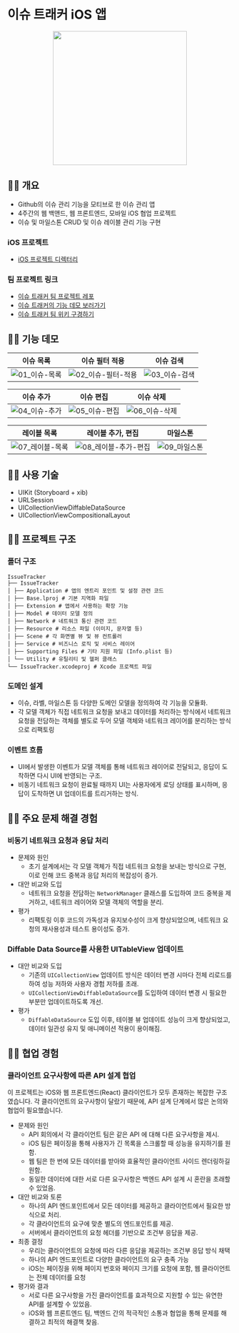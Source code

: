 # 이슈 트래커 iOS 앱

<p align="center"><img src="https://github.com/codesquad-members-2023-team2/issue-tracker/assets/112251635/880c5e2d-b561-40a3-b1c9-a17734757ec4" width="300" height="300"/>

## **🍄‍🟫 개요**

- Github의 이슈 관리 기능을 모티브로 한 이슈 관리 앱
- 4주간의 웹 백앤드, 웹 프론트엔드, 모바일 iOS 협업 프로젝트
- 이슈 및 마일스톤 CRUD 및 이슈 레이블 관리 기능 구현

### iOS 프로젝트

- [iOS 프로젝트 디렉터리](https://github.com/hyeffie/issue-tracker/tree/hyeffie/main/ios/IssueTracker)

### 팀 프로젝트 링크

- [이슈 트래커 팀 프로젝트 레포](https://github.com/codesquad-members-2023-team2/issue-tracker)
- [이슈 트래커의 기능 데모 보러가기](https://github.com/codesquad-members-2023-team2/issue-tracker/wiki/%EA%B8%B0%EB%8A%A5-%EB%8D%B0%EB%AA%A8)
- [이슈 트래커 팀 위키 구경하기](https://github.com/codesquad-members-2023-team2/issue-tracker/wiki)

## **🍄‍🟫 기능 데모**

| 이슈 목록 | 이슈 필터 적용 | 이슈 검색 |
| --- | --- | --- |
| ![01_이슈-목록](https://github.com/user-attachments/assets/c60f0ebd-3489-4515-a1f5-fc540008e714) | ![02_이슈-필터-적용](https://github.com/user-attachments/assets/584aed96-a54a-4b31-8907-7ffc14a963dc) | ![03_이슈-검색](https://github.com/user-attachments/assets/733db82f-4317-4fcb-a704-6f55940ca30d) |

| 이슈 추가 | 이슈 편집 | 이슈 삭제 |
| --- | --- | --- |
| ![04_이슈-추가](https://github.com/user-attachments/assets/dfa95587-50a1-4756-aec3-5a547bdd66f6) | ![05_이슈-편집](https://github.com/user-attachments/assets/a4d960a0-4f45-471c-a55c-ce4dd047aa9c) | ![06_이슈-삭제](https://github.com/user-attachments/assets/c87659fb-cf0f-4134-89de-f214ba33a42b) |

| 레이블 목록 | 레이블 추가, 편집 | 마일스톤 |
| --- | --- | --- |
| ![07_레이블-목록](https://github.com/user-attachments/assets/e31a9b4a-a404-4a9e-a87e-cf32f95cf22a) | ![08_레이블-추가-편집](https://github.com/user-attachments/assets/7333e19b-6211-4402-bb37-acb509b0a6fd) | ![09_마일스톤](https://github.com/user-attachments/assets/b0edda2b-505c-4a7b-a1f8-253d2290fd22) |

## **🍄‍🟫 사용 기술**

- UIKit (Storyboard + xib)
- URLSession
- UICollectionViewDiffableDataSource
- UICollectionViewCompositionalLayout

## **🍄‍🟫** 프로젝트 구조

### 폴더 구조

```
IssueTracker
├── IssueTracker
│ ├── Application # 앱의 엔트리 포인트 및 설정 관련 코드
│ ├── Base.lproj # 기본 지역화 파일
│ ├── Extension # 앱에서 사용하는 확장 기능
│ ├── Model # 데이터 모델 정의
│ ├── Network # 네트워크 통신 관련 코드
│ ├── Resource # 리소스 파일 (이미지, 문자열 등)
│ ├── Scene # 각 화면별 뷰 및 뷰 컨트롤러
│ ├── Service # 비즈니스 로직 및 서비스 레이어
│ ├── Supporting Files # 기타 지원 파일 (Info.plist 등)
│ └── Utility # 유틸리티 및 헬퍼 클래스
└── IssueTracker.xcodeproj # Xcode 프로젝트 파일
```

### 도메인 설계

- 이슈, 라벨, 마일스톤 등 다양한 도메인 모델을 정의하여 각 기능을 모듈화.
- 각 모델 객체가 직접 네트워크 요청을 보내고 데이터를 처리하는 방식에서 네트워크 요청을 전담하는 객체를 별도로 두어 모델 객체와 네트워크 레이어를 분리하는 방식으로 리팩토링

### 이벤트 흐름

- UI에서 발생한 이벤트가 모델 객체를 통해 네트워크 레이어로 전달되고, 응답이 도착하면 다시 UI에 반영되는 구조.
- 비동기 네트워크 요청이 완료될 때까지 UI는 사용자에게 로딩 상태를 표시하며, 응답이 도착하면 UI 업데이트를 트리거하는 방식.

## 🍄‍🟫 주요 문제 해결 경험

### 비동기 네트워크 요청과 응답 처리

- 문제와 원인
    - 초기 설계에서는 각 모델 객체가 직접 네트워크 요청을 보내는 방식으로 구현, 이로 인해 코드 중복과 응답 처리의 복잡성이 증가.
- 대안 비교와 도입
    - 네트워크 요청을 전담하는 `NetworkManager` 클래스를 도입하여 코드 중복을 제거하고, 네트워크 레이어와 모델 객체의 역할을 분리.
- 평가
    - 리팩토링 이후 코드의 가독성과 유지보수성이 크게 향상되었으며, 네트워크 요청의 재사용성과 테스트 용이성도 증가.

### Diffable Data Source를 사용한 UITableView 업데이트

- 대안 비교와 도입
    - 기존의 `UICollectionView` 업데이트 방식은 데이터 변경 시마다 전체 리로드를 하여 성능 저하와 사용자 경험 저하를 초래.
    - `UICollectionViewDiffableDataSource`를 도입하여 데이터 변경 시 필요한 부분만 업데이트하도록 개선.
- 평가
    - `DiffableDataSource` 도입 이후, 테이블 뷰 업데이트 성능이 크게 향상되었고, 데이터 일관성 유지 및 애니메이션 적용이 용이해짐.

## 🍄‍🟫 협업 경험

### 클라이언트 요구사항에 따른 API 설계 협업

이 프로젝트는 iOS와 웹 프론트엔드(React) 클라이언트가 모두 존재하는 복잡한 구조였습니다. 각 클라이언트의 요구사항이 달랐기 때문에, API 설계 단계에서 많은 논의와 협업이 필요했습니다.

- 문제와 원인
    - API 회의에서 각 클라이언트 팀은 같은 API 에 대해 다른 요구사항을 제시.
    - iOS 팀은 페이징을 통해 사용자가 긴 목록을 스크롤할 때 성능을 유지하기를 원함.
    - 웹 팀은 한 번에 모든 데이터를 받아와 효율적인 클라이언트 사이드 렌더링하길 원함.
    - 동일한 데이터에 대한 서로 다른 요구사항은 백엔드 API 설계 시 혼란을 초래할 수 있었음.
- 대안 비교와 토론
    - 하나의 API 엔드포인트에서 모든 데이터를 제공하고 클라이언트에서 필요한 방식으로 처리.
    - 각 클라이언트의 요구에 맞춘 별도의 엔드포인트를 제공.
    - 서버에서 클라이언트의 요청 헤더를 기반으로 조건부 응답을 제공.
- 최종 결정
    - 우리는 클라이언트의 요청에 따라 다른 응답을 제공하는 조건부 응답 방식 채택
    - 하나의 API 엔드포인트로 다양한 클라이언트의 요구 충족 가능
    - iOS는 페이징을 위해 페이지 번호와 페이지 크기를 요청에 포함, 웹 클라이언트는 전체 데이터를 요청
- 평가와 결과
    - 서로 다른 요구사항을 가진 클라이언트를 효과적으로 지원할 수 있는 유연한 API를 설계할 수 있었음.
    - iOS와 웹 프론트엔드 팀, 백엔드 간의 적극적인 소통과 협업을 통해 문제를 해결하고 최적의 해결책 찾음.
